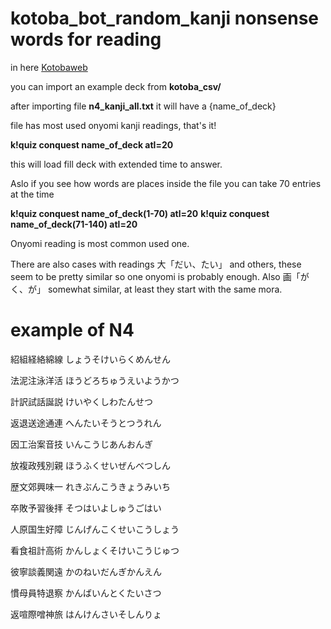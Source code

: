 # kotoba_bot_random_kanji nonsense words for reading

in here [Kotobaweb](https://kotobaweb.com/dashboard/decks/new)

you can import an example deck from **kotoba_csv/**



after importing file **n4_kanji_all.txt** it will have a {name_of_deck}

file has most used onyomi kanji readings, that's it!

**k!quiz conquest name_of_deck atl=20**

this will load fill deck with extended time to answer.


Aslo if you see how words are places inside the file you can take 70 entries at the time

**k!quiz conquest name_of_deck(1-70) atl=20**
**k!quiz conquest name_of_deck(71-140) atl=20**

Onyomi reading is most common used one. 

There are also cases with readings 大「だい、たい」 and others, these seem to be pretty similar so one onyomi is probably enough. Also 画「がく、が」 somewhat similar, at least they start with the same mora.


# example of N4

紹組経絡綿線    しょうそけいらくめんせん

法泥注泳洋活    ほうどろちゅうえいようかつ

計訳試話誕説    けいやくしわたんせつ

返退送途通連    へんたいそうとつうれん

因工治案音技    いんこうじあんおんぎ

放複政残別親    ほうふくせいぜんべつしん

歴文郊興味一    れきぶんこうきょうみいち

卒敗予習後拝    そつはいよしゅうごはい

人原国生好障    じんげんこくせいこうしょう

看食祖計高術    かんしょくそけいこうじゅつ

彼寧談義関遠    かのねいだんぎかんえん

慣母員特退察    かんばいんとくたいさつ

返喧際噌神旅    はんけんさいそしんりょ


